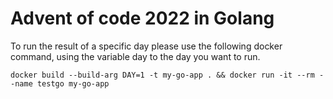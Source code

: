 # Advent of code 2022 in Golang

To run the result of a specific day please use the following docker command, using the variable day to the day you want to run.  

```shell
docker build --build-arg DAY=1 -t my-go-app . && docker run -it --rm --name testgo my-go-app
```
